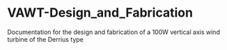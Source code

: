 # VAWT-Design_and_Fabrication
Documentation for the design and fabrication of a 100W vertical axis wind turbine of the Derrius type
